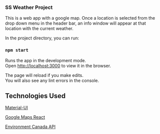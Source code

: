 ### SS Weather Project

This is a web app with a google map. Once a location is selected from the drop down menu in the header bar, an info window will appear at that location with the current weather.

In the project directory, you can run:

### `npm start`

Runs the app in the development mode.<br />
Open [http://localhost:3000](http://localhost:3000) to view it in the browser.

The page will reload if you make edits.<br />
You will also see any lint errors in the console.

## Technologies Used

[Material-UI](https://material-ui.com/)

[Google Maps React](https://github.com/fullstackreact/google-maps-react#infowindow--sample-event-handler-functions)

[Environment Canada API](https://weather.gc.ca/business/index_e.html)
